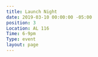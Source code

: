 ```yaml
---
title: Launch Night
date: 2019-03-10 00:00:00 -05:00
position: 3
Location: AL 116
Time: 6-9pm
Type: event
layout: page
---
```


